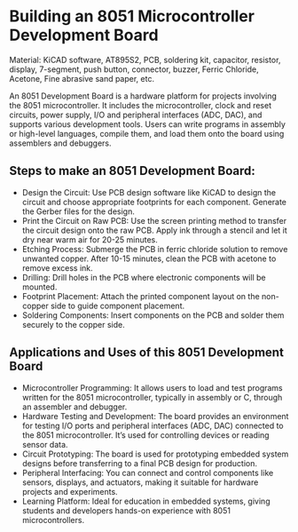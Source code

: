# Building an 8051 Microcontroller Development Board
Material: KiCAD software, AT895S2, PCB, soldering kit, capacitor, resistor, display, 7-segment, push button, connector, buzzer, Ferric Chloride, Acetone, Fine abrasive sand paper, etc.

An 8051 Development Board is a hardware platform for projects involving the 8051 microcontroller. It includes the microcontroller, clock and reset circuits, power supply, I/O and peripheral interfaces (ADC, DAC), and supports various development tools. Users can write programs in assembly or high-level languages, compile them, and load them onto the board using assemblers and debuggers.

## Steps to make an 8051 Development Board:
* Design the Circuit: Use PCB design software like KiCAD to design the circuit and choose appropriate footprints for each component. Generate the Gerber files for the design.
* Print the Circuit on Raw PCB: Use the screen printing method to transfer the circuit design onto the raw PCB. Apply ink through a stencil and let it dry near warm air for 20-25 minutes.
* Etching Process: Submerge the PCB in ferric chloride solution to remove unwanted copper. After 10-15 minutes, clean the PCB with acetone to remove excess ink.
* Drilling: Drill holes in the PCB where electronic components will be mounted.
* Footprint Placement: Attach the printed component layout on the non-copper side to guide component placement.
* Soldering Components: Insert components on the PCB and solder them securely to the copper side.

## Applications and Uses of this 8051 Development Board
* Microcontroller Programming: It allows users to load and test programs written for the 8051 microcontroller, typically in assembly or C, through an assembler and debugger.
* Hardware Testing and Development: The board provides an environment for testing I/O ports and peripheral interfaces (ADC, DAC) connected to the 8051 microcontroller. It’s used for controlling devices or reading sensor data.
* Circuit Prototyping: The board is used for prototyping embedded system designs before transferring to a final PCB design for production.
* Peripheral Interfacing: You can connect and control components like sensors, displays, and actuators, making it suitable for hardware projects and experiments.
* Learning Platform: Ideal for education in embedded systems, giving students and developers hands-on experience with 8051 microcontrollers.

